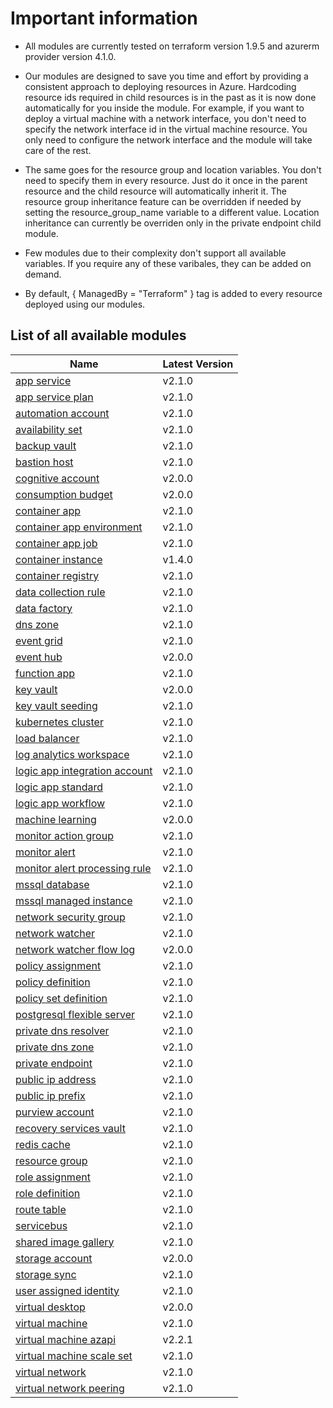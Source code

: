 # Important information
* All modules are currently tested on terraform version 1.9.5 and azurerm provider version 4.1.0.

* Our modules are designed to save you time and effort by providing a consistent approach to deploying resources in Azure. Hardcoding resource ids required in child resources is in the past as it is now done automatically for you inside the module. For example, if you want to deploy a virtual machine with a network interface, you don't need to specify the network interface id in the virtual machine resource. You only need to configure the network interface and the module will take care of the rest.

* The same goes for the resource group and location variables. You don't need to specify them in every resource. Just do it once in the parent resource and the child resource will automatically inherit it. The resource group inheritance feature can be overridden if needed by setting the resource_group_name variable to a different value. Location inheritance can currently be overriden only in the private endpoint child module.

* Few modules due to their complexity don't support all available variables. If you require any of these varibales, they can be added on demand.

* By default, { ManagedBy = "Terraform" } tag is added to every resource deployed using our modules.

## List of all available modules


| Name | Latest Version |
| ---- | -------------- |
| [app service](./app-service/README.md) | v2.1.0 |
| [app service plan](./app-service-plan/README.md) | v2.1.0 |
| [automation account](./automation-account/README.md) | v2.1.0 |
| [availability set](./availability-set/README.md) | v2.1.0 |
| [backup vault](./backup-vault/README.md) | v2.1.0 |
| [bastion host](./bastion-host/README.md) | v2.1.0 |
| [cognitive account](./cognitive-account/README.md) | v2.0.0 |
| [consumption budget](./consumption-budget/README.md) | v2.0.0 |
| [container app](./container-app/README.md) | v2.1.0 |
| [container app environment](./container-app-environment/README.md) | v2.1.0 |
| [container app job](./container-app-job/README.md) | v2.1.0 |
| [container instance](./container-instance/README.md) | v1.4.0 |
| [container registry](./container-registry/README.md) | v2.1.0 |
| [data collection rule](./data-collection-rule/README.md) | v2.1.0 |
| [data factory](./data-factory/README.md) | v2.1.0 |
| [dns zone](./dns-zone/README.md) | v2.1.0 |
| [event grid](./event-grid/README.md) | v2.1.0 |
| [event hub](./event-hub/README.md) | v2.0.0 |
| [function app](./function-app/README.md) | v2.1.0 |
| [key vault](./key-vault/README.md) | v2.0.0 |
| [key vault seeding](./key-vault-seeding/README.md) | v2.1.0 |
| [kubernetes cluster](./kubernetes-cluster/README.md) | v2.1.0 |
| [load balancer](./load-balancer/README.md) | v2.1.0 |
| [log analytics workspace](./log-analytics-workspace/README.md) | v2.1.0 |
| [logic app integration account](./logic-app-integration-account/README.md) | v2.1.0 |
| [logic app standard](./logic-app-standard/README.md) | v2.1.0 |
| [logic app workflow](./logic-app-workflow/README.md) | v2.1.0 |
| [machine learning](./machine-learning/README.md) | v2.0.0 |
| [monitor action group](./monitor-action-group/README.md) | v2.1.0 |
| [monitor alert](./monitor-alert/README.md) | v2.1.0 |
| [monitor alert processing rule](./monitor-alert-processing-rule/README.md) | v2.1.0 |
| [mssql database](./mssql-database/README.md) | v2.1.0 |
| [mssql managed instance](./mssql-managed-instance/README.md) | v2.1.0 |
| [network security group](./network-security-group/README.md) | v2.1.0 |
| [network watcher](./network-watcher/README.md) | v2.1.0 |
| [network watcher flow log](./network-watcher-flow-log/README.md) | v2.0.0 |
| [policy assignment](./policy-assignment/README.md) | v2.1.0 |
| [policy definition](./policy-definition/README.md) | v2.1.0 |
| [policy set definition](./policy-set-definition/README.md) | v2.1.0 |
| [postgresql flexible server](./postgresql-flexible-server/README.md) | v2.1.0 |
| [private dns resolver](./private-dns-resolver/README.md) | v2.1.0 |
| [private dns zone](./private-dns-zone/README.md) | v2.1.0 |
| [private endpoint](./private-endpoint/README.md) | v2.1.0 |
| [public ip address](./public-ip-address/README.md) | v2.1.0 |
| [public ip prefix](./public-ip-prefix/README.md) | v2.1.0 |
| [purview account](./purview-account/README.md) | v2.1.0 |
| [recovery services vault](./recovery-services-vault/README.md) | v2.1.0 |
| [redis cache](./redis-cache/README.md) | v2.1.0 |
| [resource group](./resource-group/README.md) | v2.1.0 |
| [role assignment](./role-assignment/README.md) | v2.1.0 |
| [role definition](./role-definition/README.md) | v2.1.0 |
| [route table](./route-table/README.md) | v2.1.0 |
| [servicebus](./servicebus/README.md) | v2.1.0 |
| [shared image gallery](./shared-image-gallery/README.md) | v2.1.0 |
| [storage account](./storage-account/README.md) | v2.0.0 |
| [storage sync](./storage-sync/README.md) | v2.1.0 |
| [user assigned identity](./user-assigned-identity/README.md) | v2.1.0 |
| [virtual desktop](./virtual-desktop/README.md) | v2.0.0 |
| [virtual machine](./virtual-machine/README.md) | v2.1.0 |
| [virtual machine azapi](./virtual-machine-azapi/README.md) | v2.2.1 |
| [virtual machine scale set](./virtual-machine-scale-set/README.md) | v2.1.0 |
| [virtual network](./virtual-network/README.md) | v2.1.0 |
| [virtual network peering](./virtual-network-peering/README.md) | v2.1.0 |
